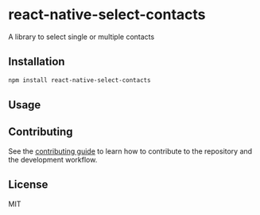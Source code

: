# react-native-select-contacts

A library to select single or multiple contacts

## Installation

```sh
npm install react-native-select-contacts
```

## Usage


## Contributing

See the [contributing guide](CONTRIBUTING.md) to learn how to contribute to the repository and the development workflow.

## License

MIT

